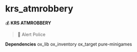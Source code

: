 # krs_atmrobbery
:moneybag:  **KRS ATMROBBERY**  

> :police_car:  Alert Police

 **Dependencies**     ox_lib    ox_inventory     ox_target     pure-minigames

